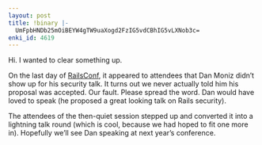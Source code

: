 ```yaml
---
layout: post
title: !binary |-
  UmFpbHNDb25mOiBEYW4gTW9uaXogd2FzIG5vdCBhIG5vLXNob3c=
enki_id: 4619
---
```


Hi. I wanted to clear something up.

On the last day of [RailsConf](http://railsconf.org), it appeared to
attendees that Dan Moniz didn’t show up for his security talk. It turns
out we never actually told him his proposal was accepted. Our fault.
Please spread the word. Dan would have loved to speak (he proposed a
great looking talk on Rails security).

The attendees of the then-quiet session stepped up and converted it into
a lightning talk round (which is cool, because we had hoped to fit one
more in). Hopefully we’ll see Dan speaking at next year’s conference.
